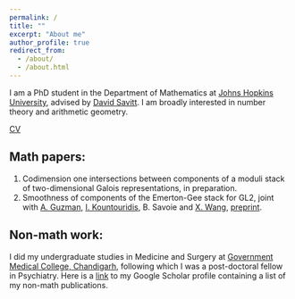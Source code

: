 ```yaml
---
permalink: /
title: ""
excerpt: "About me"
author_profile: true
redirect_from: 
  - /about/
  - /about.html
---
```



I am a PhD student in the Department of Mathematics at [Johns Hopkins University](https://mathematics.jhu.edu/), advised by [David Savitt](https://math.jhu.edu/~savitt/). I am broadly interested in number theory and arithmetic geometry. 

[CV](https://kalyanikansal.github.io/files/Resume.pdf)


## Math papers:

1. Codimension one intersections between components of a moduli stack of two-dimensional Galois representations, in preparation.
2. Smoothness of components of the Emerton-Gee stack for GL2, joint with [A. Guzman](https://sites.google.com/math.arizona.edu/awguzman/), [I. Kountouridis](https://mathematics.uchicago.edu/people/profile/iason-kountouridis/), B. Savoie and [X. Wang](https://www.xiyuanwang.website), [preprint](https://arxiv.org/pdf/2209.09439.pdf).


## Non-math work:

I did my undergraduate studies in Medicine and Surgery at [Government Medical College, Chandigarh](http://gmch.gov.in/), following which I was a post-doctoral fellow in Psychiatry. Here is a [link](https://scholar.google.com/citations?user=UL4WLlIAAAAJ&hl=en&oi=ao) to my Google Scholar profile containing a list of my non-math publications.


